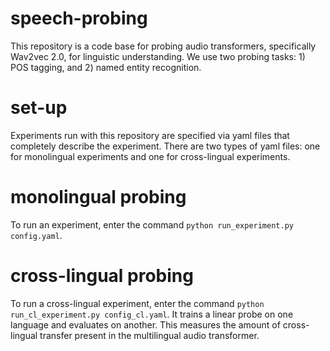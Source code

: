 # speech-probing

This repository is a code base for probing audio transformers, specifically Wav2vec 2.0, for linguistic understanding. We use two probing tasks: 1) POS tagging, and 2) named entity recognition. 

# set-up

Experiments run with this repository are specified via yaml files that completely describe the experiment. There are two types of yaml files: one for monolingual experiments and one for cross-lingual experiments. 

# monolingual probing

To run an experiment, enter the command ```python run_experiment.py config.yaml```. 

# cross-lingual probing

To run a cross-lingual experiment, enter the command ```python run_cl_experiment.py config_cl.yaml```. It trains a linear probe on one language and evaluates on another. This measures the amount of cross-lingual transfer present in the multilingual audio transformer.
